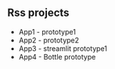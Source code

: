 ## Rss projects

* App1 - prototype1
* App2 - prototype2
* App3 - streamlit prototype1
* App4 - Bottle prototype
